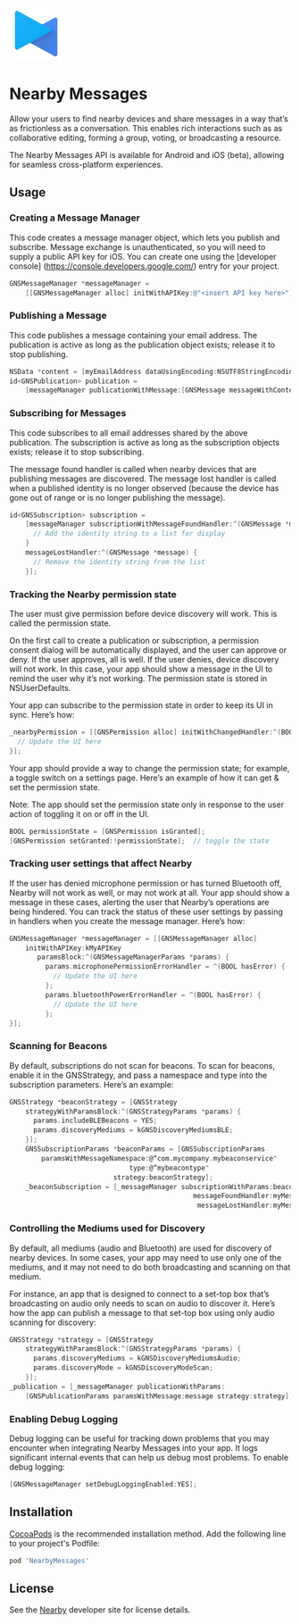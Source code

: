 <img src="logo_nearby_color_2x_web_48dp.png" width=96 height=96 alt="Nearby Logo" />

# Nearby Messages

Allow your users to find nearby devices and share messages in a way that’s as
frictionless as a conversation. This enables rich interactions such as as
collaborative editing, forming a group, voting, or broadcasting a resource.

The Nearby Messages API is available for Android and iOS (beta), allowing for
seamless cross-platform experiences.

## Usage

### Creating a Message Manager

This code creates a message manager object, which lets you publish and
subscribe.  Message exchange is unauthenticated, so you will need to supply a
public API key for iOS.  You can create one using the [developer console]
(https://console.developers.google.com/) entry for your project.

```objective-c
GNSMessageManager *messageManager =
    [[GNSMessageManager alloc] initWithAPIKey:@"<insert API key here>"];
```

### Publishing a Message

This code publishes a message containing your email address.  The publication is
active as long as the publication object exists; release it to stop publishing.

```objective-c
NSData *content = [myEmailAddress dataUsingEncoding:NSUTF8StringEncoding];
id<GNSPublication> publication =
    [messageManager publicationWithMessage:[GNSMessage messageWithContent:content]];
```

### Subscribing for Messages

This code subscribes to all email addresses shared by the above publication.
The subscription is active as long as the subscription objects exists; release
it to stop subscribing.

The message found handler is called when nearby devices that are publishing
messages are discovered.  The message lost handler is called when a published
identity is no longer observed (because the device has gone out of range or is
no longer publishing the message).

```objective-c
id<GNSSubscription> subscription =
    [messageManager subscriptionWithMessageFoundHandler:^(GNSMessage *message) {
      // Add the identity string to a list for display
    }
    messageLostHandler:^(GNSMessage *message) {
      // Remove the identity string from the list
    }];
```

### Tracking the Nearby permission state

The user must give permission before device discovery will work.  This is called
the permission state.

On the first call to create a publication or subscription, a permission consent
dialog will be automatically displayed, and the user can approve or deny.  If
the user approves, all is well.  If the user denies, device discovery will not
work.  In this case, your app should show a message in the UI to remind the user
why it’s not working.  The permission state is stored in NSUserDefaults.

Your app can subscribe to the permission state in order to keep its UI in sync.
Here’s how:

```objective-c
_nearbyPermission = [[GNSPermission alloc] initWithChangedHandler:^(BOOL granted) {
  // Update the UI here
}];
```

Your app should provide a way to change the permission state; for example, a
toggle switch on a settings page.  Here’s an example of how it can get & set the
permission state.

Note: The app should set the permission state only in response to the user
action of toggling it on or off in the UI.

```objective-c
BOOL permissionState = [GNSPermission isGranted];
[GNSPermission setGranted:!permissionState];  // toggle the state
```

### Tracking user settings that affect Nearby

If the user has denied microphone permission or has turned Bluetooth off, Nearby
will not work as well, or may not work at all.  Your app should show a message
in these cases, alerting the user that Nearby’s operations are being hindered.
You can track the status of these user settings by passing in handlers when you
create the message manager.  Here’s how:

```objective-c
GNSMessageManager *messageManager = [[GNSMessageManager alloc]
    initWithAPIKey:kMyAPIKey
       paramsBlock:^(GNSMessageManagerParams *params) {
         params.microphonePermissionErrorHandler = ^(BOOL hasError) {
           // Update the UI here
         };
         params.bluetoothPowerErrorHandler = ^(BOOL hasError) {
           // Update the UI here
         };
}];
```

### Scanning for Beacons

By default, subscriptions do not scan for beacons.  To scan for beacons, enable
it in the GNSStrategy, and pass a namespace and type into the subscription
parameters.  Here’s an example:

```objective-c
GNSStrategy *beaconStrategy = [GNSStrategy
    strategyWithParamsBlock:^(GNSStrategyParams *params) {
      params.includeBLEBeacons = YES;
      params.discoveryMediums = kGNSDiscoveryMediumsBLE;
    }];
    GNSSubscriptionParams *beaconParams = [GNSSubscriptionParams
        paramsWithMessageNamespace:@“com.mycompany.mybeaconservice"
                              type:@“mybeacontype"
                          strategy:beaconStrategy];
    _beaconSubscription = [_messageManager subscriptionWithParams:beaconParams
                                              messageFoundHandler:myMessageFoundHandler
                                               messageLostHandler:myMessageLostHandler];
```

### Controlling the Mediums used for Discovery

By default, all mediums (audio and Bluetooth) are used for discovery of nearby
devices.  In some cases, your app may need to use only one of the mediums, and
it may not need to do both broadcasting and scanning on that medium.

For instance, an app that is designed to connect to a set-top box that’s
broadcasting on audio only needs to scan on audio to discover it.  Here’s how
the app can publish a message to that set-top box using only audio scanning for
discovery:

```objective-c
GNSStrategy *strategy = [GNSStrategy
    strategyWithParamsBlock:^(GNSStrategyParams *params) {
      params.discoveryMediums = kGNSDiscoveryMediumsAudio;
      params.discoveryMode = kGNSDiscoveryModeScan;
    }];
_publication = [_messageManager publicationWithParams:
    [GNSPublicationParams paramsWithMessage:message strategy:strategy]];
```

### Enabling Debug Logging

Debug logging can be useful for tracking down problems that you may encounter
when integrating Nearby Messages into your app.  It logs significant internal
events that can help us debug most problems.  To enable debug logging:

```objective-c
[GNSMessageManager setDebugLoggingEnabled:YES];
```

## Installation

[CocoaPods](http://cocoapods.org/) is the recommended installation method.  Add
the following line to your project's Podfile:

```ruby
pod 'NearbyMessages'
```

## License

See the [Nearby](https://developers.google.com/nearby) developer site for license details.
